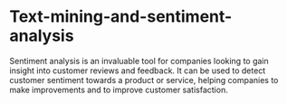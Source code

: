 # Text-mining-and-sentiment-analysis
Sentiment analysis is an invaluable tool for companies looking to gain insight into customer reviews and feedback. It can be used to detect customer sentiment towards a product or service, helping companies to make improvements and to improve customer satisfaction.
